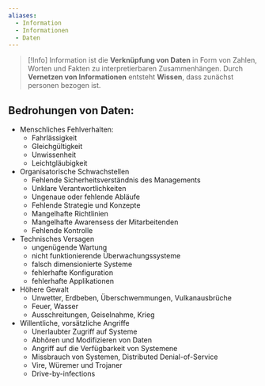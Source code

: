 ```yaml
---
aliases:
  - Information
  - Informationen
  - Daten
---
```

>[!Info]
>Information ist die **Verknüpfung von Daten** in Form von Zahlen, Worten und Fakten zu interpretierbaren Zusammenhängen. Durch **Vernetzen von Informationen** entsteht **Wissen**, dass zunächst personen bezogen ist.

## Bedrohungen von Daten:
- Menschliches Fehlverhalten:
	- Fahrlässigkeit
	- Gleichgültigkeit
	- Unwissenheit
	- Leichtgläubigkeit
- Organisatorische Schwachstellen
	- Fehlende Sicherheitsverständnis des Managements
	- Unklare Verantwortlichkeiten
	- Ungenaue oder fehlende Abläufe
	- Fehlende Strategie und Konzepte
	- Mangelhafte Richtlinien
	- Mangelhafte Awarensess der Mitarbeitenden
	- Fehlende Kontrolle
- Technisches Versagen
	- ungenügende Wartung
	- nicht funktionierende Überwachungssysteme
	- falsch dimensionierte Systeme
	- fehlerhafte Konfiguration
	- fehlerhafte Applikationen
- Höhere Gewalt
	- Unwetter, Erdbeben, Überschwemmungen, Vulkanausbrüche
	- Feuer, Wasser
	- Ausschreitungen, Geiselnahme, Krieg
- Willentliche, vorsätzliche Angriffe
	- Unerlaubter Zugriff auf Systeme
	- Abhören und Modifizieren von Daten
	- Angriff auf die Verfügbarkeit von Systemene
	- Missbrauch von Systemen, Distributed Denial-of-Service
	- Vire, Würemer und Trojaner
	- Drive-by-infections


